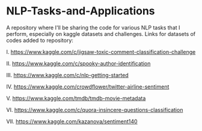 # NLP-Tasks-and-Applications
A repository where I'll be sharing the code for various NLP tasks that I perform, especially on kaggle datasets and challenges.
Links for datasets of codes added to repository:

I. https://www.kaggle.com/c/jigsaw-toxic-comment-classification-challenge

II. https://www.kaggle.com/c/spooky-author-identification

III. https://www.kaggle.com/c/nlp-getting-started

IV. https://www.kaggle.com/crowdflower/twitter-airline-sentiment

V. https://www.kaggle.com/tmdb/tmdb-movie-metadata

VI. https://www.kaggle.com/c/quora-insincere-questions-classification

VII. https://www.kaggle.com/kazanova/sentiment140
